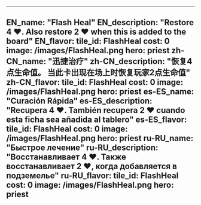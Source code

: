 ---

EN_name: "Flash Heal"
EN_description: "Restore 4 ❤️. Also restore 2 ❤️ when this is added to the board"
EN_flavor: 
tile_id: FlashHeal
cost: 0
image: /images/FlashHeal.png
hero: priest
zh-CN_name: "迅捷治疗"
zh-CN_description: "恢复4点生命值。 当此卡出现在场上时恢复玩家2点生命值"
zh-CN_flavor: 
tile_id: FlashHeal
cost: 0
image: /images/FlashHeal.png
hero: priest
es-ES_name: "Curación Rápida"
es-ES_description: "Recupera 4 ❤️. También recupera 2 ❤️ cuando esta ficha sea añadida al tablero"
es-ES_flavor: 
tile_id: FlashHeal
cost: 0
image: /images/FlashHeal.png
hero: priest
ru-RU_name: "Быстрое лечение"
ru-RU_description: "Восстанавливает 4 ❤️. Также восстанавливает 2 ❤️, когда добавляется в подземелье"
ru-RU_flavor: 
tile_id: FlashHeal
cost: 0
image: /images/FlashHeal.png
hero: priest
---